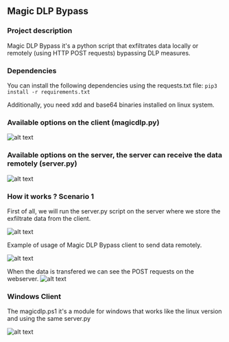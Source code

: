 ## **Magic DLP Bypass**


### Project description
Magic DLP Bypass it's a python script that exfiltrates data locally or remotely (using HTTP POST requests) bypassing DLP measures.


### Dependencies
You can install the following dependencies using the requests.txt file:
```pip3 install -r requirements.txt```

Additionally, you need  xdd and base64 binaries installed on linux system.


### Available options on the client (magicdlp.py)


![alt text](https://raw.githubusercontent.com/magichk/magicdlpbypass/master/images/magicdlpmenu.png "Magicdlp client - menu")


### Available options on the server, the server can receive the data remotely (server.py)


![alt text](https://raw.githubusercontent.com/magichk/magicdlpbypass/master/images/magicdlpmenuserver.png "Magicdlp server - menu")


### How it works ? Scenario 1
First of all, we will run the server.py script on the server where we store the exfiltrate data from the client.


![alt text](https://raw.githubusercontent.com/magichk/magicdlpbypass/master/images/magicdlpserverrunning.png "Magicdlp server running - server running")


Example of usage of Magic DLP Bypass client to send data remotely.


![alt text](https://raw.githubusercontent.com/magichk/magicdlpbypass/master/images/magicdlpclientrunning.png "Magicdlp client running - client running")


When the data is transfered we can see the POST requests on the webserver.
![alt text](https://raw.githubusercontent.com/magichk/magicdlpbypass/master/images/magicdlpserverrunning2.png "Magicdlp server running - server running")



### Windows Client


The magicdlp.ps1 it's a module for windows that works like the linux version and using the same server.py


![alt text](https://raw.githubusercontent.com/magichk/magicdlpbypass/master/images/magicdlpmenuwindows.png "Magicdlp windows client - windows client")
